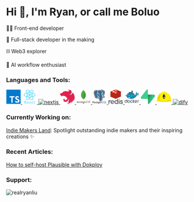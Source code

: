 <h1>Hi 👋, I'm Ryan, or call me Boluo</h1>

👨‍💻 Front-end developer

🌱 Full-stack developer in the making

⛓️ Web3 explorer

🤖 AI workflow enthusiast

<h3 align="left">Languages and Tools:</h3>
<p align="left">
  <a href="https://www.typescriptlang.org/" target="_blank" rel="noreferrer"> <img src="https://raw.githubusercontent.com/devicons/devicon/master/icons/typescript/typescript-original.svg" alt="typescript" width="40" height="40"/> </a>
  <a href="https://reactjs.org/" target="_blank" rel="noreferrer"> <img src="https://raw.githubusercontent.com/devicons/devicon/master/icons/react/react-original-wordmark.svg" alt="react" width="40" height="40"/> </a>
  <a href="https://nextjs.org/" target="_blank" rel="noreferrer"> <img src="https://cdn.worldvectorlogo.com/logos/nextjs-2.svg" alt="nextjs" width="40" height="40"/> </a>
  <a href="https://nestjs.com/" target="_blank" rel="noreferrer"> <img src="https://raw.githubusercontent.com/devicons/devicon/master/icons/nestjs/nestjs-original.svg" alt="nestjs" width="40" height="40"/> </a>
  <a href="https://www.mongodb.com/" target="_blank" rel="noreferrer"> <img src="https://raw.githubusercontent.com/devicons/devicon/master/icons/mongodb/mongodb-original-wordmark.svg" alt="mongodb" width="40" height="40"/> </a>
  <a href="https://www.postgresql.org" target="_blank" rel="noreferrer"> <img src="https://raw.githubusercontent.com/devicons/devicon/master/icons/postgresql/postgresql-original-wordmark.svg" alt="postgresql" width="40" height="40"/> </a>
  <a href="https://redis.io" target="_blank" rel="noreferrer"> <img src="https://raw.githubusercontent.com/devicons/devicon/master/icons/redis/redis-original-wordmark.svg" alt="redis" width="40" height="40"/> </a>
  <a href="https://www.docker.com/" target="_blank" rel="noreferrer"> <img src="https://raw.githubusercontent.com/devicons/devicon/master/icons/docker/docker-original-wordmark.svg" alt="docker" width="40" height="40"/> </a>
  <a href="https://supabase.com" target="_blank" rel="noreferrer"> <img src="https://raw.githubusercontent.com/devicons/devicon/master/icons/supabase/supabase-original.svg" alt="supabase" width="40" height="40"/> </a>
  <a href="https://hardhat.org" target="_blank" rel="noreferrer"> <img src="https://raw.githubusercontent.com/devicons/devicon/master/icons/hardhat/hardhat-original.svg" alt="hardhat" width="40" height="40"/> </a>
  <a href="https://dify.ai" target="_blank" rel="noreferrer"> <img src="https://framerusercontent.com/images/KWDRAMQLGjoMFBAjNjoCFMP7XI.png" width=40" height="40" alt="dify"/> </a>
</p>

<h3 align="left">Currently Working on:</h3>
<p><a href="https://indiemakers.land" target="_blank">Indie Makers Land</a>: Spotlight outstanding indie makers and their inspiring creations ✨</p>

<h3 align="left">Recent Articles:</h3>
<p><a href="https://github.com/boluoim/indie-makers-land/blob/main/blogs/how-to-self-host-plausible-with-dokploy.md" target="_blank">How to self-host Plausible with Dokploy</a></p>

<h3 align="left">Support:</h3>
<p><a href="https://www.buymeacoffee.com/ryanliu"> <img align="left" src="https://cdn.buymeacoffee.com/buttons/v2/default-yellow.png" height="50" width="210" alt="realryanliu" /></a></p><br><br>

